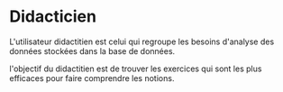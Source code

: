 # Didacticien

L'utilisateur didactitien est celui qui regroupe les besoins d'analyse des données stockées dans la base de données.

l'objectif du didactitien est de trouver les exercices qui sont les plus efficaces pour faire comprendre les notions.



